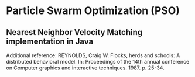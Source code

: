# Particle Swarm Optimization (PSO)
## Nearest Neighbor Velocity Matching implementation in Java

Additional reference: REYNOLDS, Craig W. Flocks, herds and schools: A distributed behavioral model. In: Proceedings of the 14th annual conference on Computer graphics and interactive techniques. 1987. p. 25-34.
